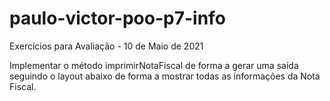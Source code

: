 # paulo-victor-poo-p7-info
Exercícios para Avaliação - 10 de Maio de 2021

Implementar o método imprimirNotaFiscal de forma a gerar uma
saída seguindo o layout abaixo de forma a mostrar todas as informações
da Nota Fiscal.